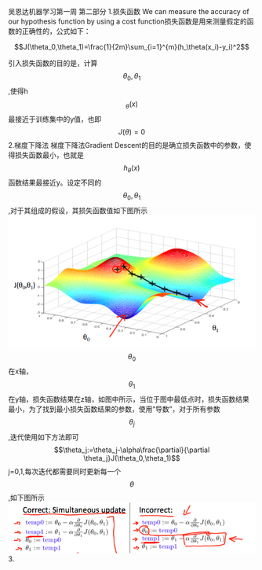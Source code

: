 吴恩达机器学习第一周 第二部分
1.损失函数
We can measure the accuracy of our hypothesis function by using a cost function损失函数是用来测量假定的函数的正确性的，公式如下：

$$J(\theta_0,\theta_1)=\frac{1}{2m}\sum_{i=1}^{m}(h_\theta(x_i)-y_i)^2$$

引入损失函数的目的是，计算$$\theta_0,\theta_1$$,使得h$$_\theta(x)$$最接近于训练集中的y值，也即$$J(\theta)=0$$
2.梯度下降法
梯度下降法Gradient Descent的目的是确立损失函数中的参数，使得损失函数最小，也就是$$h_\theta(x)$$函数结果最接近y。设定不同的$$\theta_0,\theta_1$$,对于其组成的假设，其损失函数值如下图所示
![](2.png) 
$$\theta_0$$在x轴，$$\theta_1$$在y轴，损失函数结果在z轴，如图中所示，当位于图中最低点时，损失函数结果最小，为了找到最小损失函数结果的参数，使用“导数”，对于所有参数$$\theta_j$$,迭代使用如下方法即可
$$\theta_j:=\theta_j-\alpha\frac{\partial}{\partial \theta_j}J(\theta_0,\theta_1)$$
j=0,1,每次迭代都需要同时更新每一个$$\theta$$,如下图所示
![](3.png)
3.